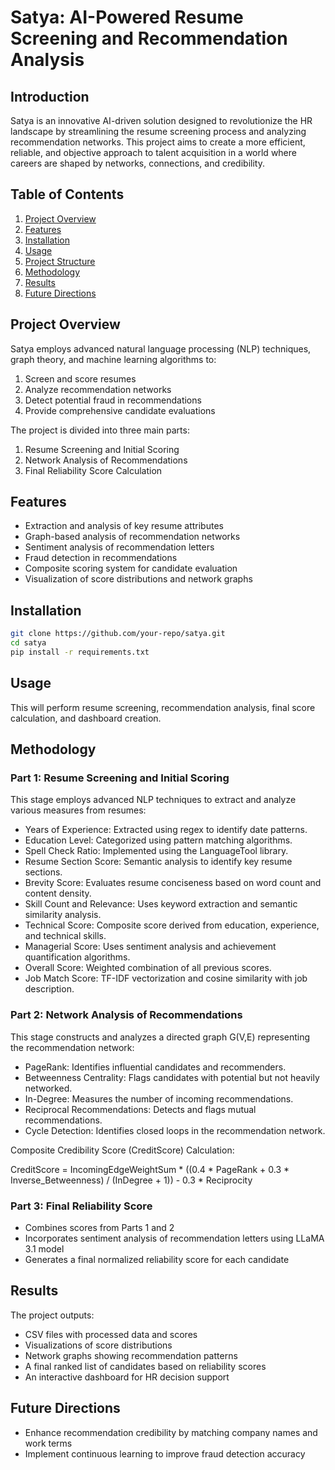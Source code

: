 
# Satya: AI-Powered Resume Screening and Recommendation Analysis

## Introduction

Satya is an innovative AI-driven solution designed to revolutionize the HR landscape by streamlining the resume screening process and analyzing recommendation networks. This project aims to create a more efficient, reliable, and objective approach to talent acquisition in a world where careers are shaped by networks, connections, and credibility.

## Table of Contents

1. [Project Overview](#project-overview)
2. [Features](#features)
3. [Installation](#installation)
4. [Usage](#usage)
5. [Project Structure](#project-structure)
6. [Methodology](#methodology)
7. [Results](#results)
8. [Future Directions](#future-directions)

## Project Overview

Satya employs advanced natural language processing (NLP) techniques, graph theory, and machine learning algorithms to:

1. Screen and score resumes
2. Analyze recommendation networks
3. Detect potential fraud in recommendations
4. Provide comprehensive candidate evaluations

The project is divided into three main parts:

1. Resume Screening and Initial Scoring
2. Network Analysis of Recommendations
3. Final Reliability Score Calculation

## Features

- Extraction and analysis of key resume attributes
- Graph-based analysis of recommendation networks
- Sentiment analysis of recommendation letters
- Fraud detection in recommendations
- Composite scoring system for candidate evaluation
- Visualization of score distributions and network graphs

## Installation

```bash
git clone https://github.com/your-repo/satya.git
cd satya
pip install -r requirements.txt
```

## Usage

This will perform resume screening, recommendation analysis, final score calculation, and dashboard creation.

## Methodology

### Part 1: Resume Screening and Initial Scoring

This stage employs advanced NLP techniques to extract and analyze various measures from resumes:

- Years of Experience: Extracted using regex to identify date patterns.
- Education Level: Categorized using pattern matching algorithms.
- Spell Check Ratio: Implemented using the LanguageTool library.
- Resume Section Score: Semantic analysis to identify key resume sections.
- Brevity Score: Evaluates resume conciseness based on word count and content density.
- Skill Count and Relevance: Uses keyword extraction and semantic similarity analysis.
- Technical Score: Composite score derived from education, experience, and technical skills.
- Managerial Score: Uses sentiment analysis and achievement quantification algorithms.
- Overall Score: Weighted combination of all previous scores.
- Job Match Score: TF-IDF vectorization and cosine similarity with job description.

### Part 2: Network Analysis of Recommendations

This stage constructs and analyzes a directed graph G(V,E) representing the recommendation network:

- PageRank: Identifies influential candidates and recommenders.
- Betweenness Centrality: Flags candidates with potential but not heavily networked.
- In-Degree: Measures the number of incoming recommendations.
- Reciprocal Recommendations: Detects and flags mutual recommendations.
- Cycle Detection: Identifies closed loops in the recommendation network.

Composite Credibility Score (CreditScore) Calculation:


CreditScore = IncomingEdgeWeightSum * ((0.4 * PageRank + 0.3 * Inverse_Betweenness) / (InDegree + 1)) - 0.3 * Reciprocity

### Part 3: Final Reliability Score

- Combines scores from Parts 1 and 2
- Incorporates sentiment analysis of recommendation letters using LLaMA 3.1 model
- Generates a final normalized reliability score for each candidate

## Results

The project outputs:
- CSV files with processed data and scores
- Visualizations of score distributions
- Network graphs showing recommendation patterns
- A final ranked list of candidates based on reliability scores
- An interactive dashboard for HR decision support

## Future Directions

- Enhance recommendation credibility by matching company names and work terms
- Implement continuous learning to improve fraud detection accuracy
